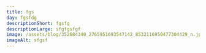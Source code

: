```yaml
---
title: fgs
day: fgsfdg
descriptionShort: fgsfg
descriptionLarge: sfgfgsfgf
image: /assets/blog/352684340_2765951693547142_8532116950477304429_n.jpg
imageAlt: sfgsf
---
```

